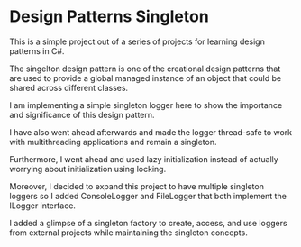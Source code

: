 # Design Patterns Singleton

This is a simple project out of a series of projects for learning design patterns in C#.

The singelton design pattern is one of the creational design patterns that are used to provide a global managed instance of an object that could be shared across different classes.

I am implementing a simple singleton logger here to show the importance and significance of this design pattern. 

I have also went ahead afterwards and made the logger thread-safe to work with multithreading applications and remain a singleton.

Furthermore, I went ahead and used lazy initialization instead of actually worrying about initialization using locking.

Moreover, I decided to expand this project to have multiple singleton loggers so I added ConsoleLogger and FileLogger that both implement the ILogger interface.

I added a glimpse of a singleton factory to create, access, and use loggers from external projects while maintaining the singleton concepts.